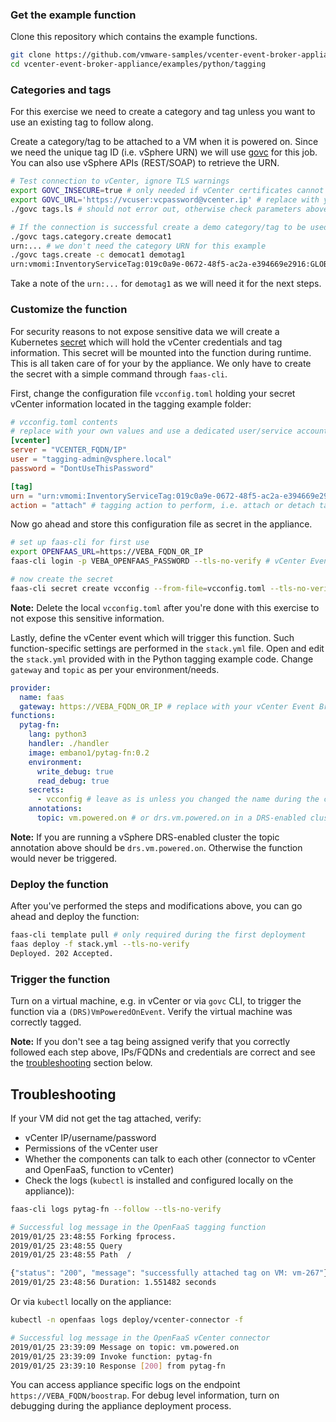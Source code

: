 ### Get the example function

Clone this repository which contains the example functions. 

```bash
git clone https://github.com/vmware-samples/vcenter-event-broker-appliance
cd vcenter-event-broker-appliance/examples/python/tagging
```

### Categories and tags

For this exercise we need to create a category and tag unless you want to use an existing tag to follow along.

Create a category/tag to be attached to a VM when it is powered on. Since we need the unique tag ID (i.e. vSphere URN) we will use [govc](https://github.com/vmware/govmomi/tree/master/govc) for this job. You can also use vSphere APIs (REST/SOAP) to retrieve the URN.

```bash
# Test connection to vCenter, ignore TLS warnings
export GOVC_INSECURE=true # only needed if vCenter certificates cannot be verified
export GOVC_URL='https://vcuser:vcpassword@vcenter.ip' # replace with your environment details
./govc tags.ls # should not error out, otherwise check parameters above

# If the connection is successful create a demo category/tag to be used by the function
./govc tags.category.create democat1
urn:... # we don't need the category URN for this example
./govc tags.create -c democat1 demotag1
urn:vmomi:InventoryServiceTag:019c0a9e-0672-48f5-ac2a-e394669e2916:GLOBAL
```

Take a note of the `urn:...` for `demotag1` as we will need it for the next steps.

### Customize the function

For security reasons to not expose sensitive data we will create a Kubernetes [secret](https://kubernetes.io/docs/concepts/configuration/secret/) which will hold the vCenter credentials and tag information. This secret will be mounted into the function during runtime. This is all taken care of for your by the appliance. We only have to create the secret with a simple command through `faas-cli`.

First, change the configuration file `vcconfig.toml` holding your secret vCenter information located in the tagging example folder:

```toml
# vcconfig.toml contents
# replace with your own values and use a dedicated user/service account with permissions to tag VMs if possible
[vcenter]
server = "VCENTER_FQDN/IP"
user = "tagging-admin@vsphere.local"
password = "DontUseThisPassword"

[tag]
urn = "urn:vmomi:InventoryServiceTag:019c0a9e-0672-48f5-ac2a-e394669e2916:GLOBAL" # replace with the one noted above
action = "attach" # tagging action to perform, i.e. attach or detach tag
```

Now go ahead and store this configuration file as secret in the appliance.

```bash
# set up faas-cli for first use
export OPENFAAS_URL=https://VEBA_FQDN_OR_IP
faas-cli login -p VEBA_OPENFAAS_PASSWORD --tls-no-verify # vCenter Event Broker Appliance is configured with authentication, pass in the password used during the vCenter Event Broker Appliance deployment process

# now create the secret
faas-cli secret create vcconfig --from-file=vcconfig.toml --tls-no-verify
```

**Note:** Delete the local `vcconfig.toml` after you're done with this exercise to not expose this sensitive information.

Lastly, define the vCenter event which will trigger this function. Such function-specific settings are performed in the `stack.yml` file. Open and edit the `stack.yml` provided with in the Python tagging example code. Change `gateway` and `topic` as per your environment/needs.

```yaml
provider:
  name: faas
  gateway: https://VEBA_FQDN_OR_IP # replace with your vCenter Event Broker Appliance environment
functions:
  pytag-fn:
    lang: python3
    handler: ./handler
    image: embano1/pytag-fn:0.2
    environment:
      write_debug: true
      read_debug: true
    secrets:
      - vcconfig # leave as is unless you changed the name during the creation of the vCenter credentials secrets above
    annotations:
      topic: vm.powered.on # or drs.vm.powered.on in a DRS-enabled cluster
```

**Note:** If you are running a vSphere DRS-enabled cluster the topic annotation above should be `drs.vm.powered.on`. Otherwise the function would never be triggered.

### Deploy the function

After you've performed the steps and modifications above, you can go ahead and deploy the function:

```bash
faas-cli template pull # only required during the first deployment
faas deploy -f stack.yml --tls-no-verify
Deployed. 202 Accepted.
```

### Trigger the function

Turn on a virtual machine, e.g. in vCenter or via `govc` CLI, to trigger the function via a `(DRS)VmPoweredOnEvent`. Verify the virtual machine was correctly tagged.

**Note:** If you don't see a tag being assigned verify that you correctly followed each step above, IPs/FQDNs and credentials are correct and see the [troubleshooting](#troubleshooting) section below.

## Troubleshooting

If your VM did not get the tag attached, verify:

- vCenter IP/username/password
- Permissions of the vCenter user
- Whether the components can talk to each other (connector to vCenter and OpenFaaS, function to vCenter)
- Check the logs (`kubectl` is installed and configured locally on the appliance)):

```bash
faas-cli logs pytag-fn --follow --tls-no-verify 

# Successful log message in the OpenFaaS tagging function
2019/01/25 23:48:55 Forking fprocess.
2019/01/25 23:48:55 Query
2019/01/25 23:48:55 Path  /

{"status": "200", "message": "successfully attached tag on VM: vm-267"}
2019/01/25 23:48:56 Duration: 1.551482 seconds
```

Or via `kubectl` locally on the appliance:

```bash
kubectl -n openfaas logs deploy/vcenter-connector -f

# Successful log message in the OpenFaaS vCenter connector
2019/01/25 23:39:09 Message on topic: vm.powered.on
2019/01/25 23:39:09 Invoke function: pytag-fn
2019/01/25 23:39:10 Response [200] from pytag-fn
```

You can access appliance specific logs on the endpoint `https://VEBA_FQDN/boostrap`. For debug level information, turn on debugging during the appliance deployment process.
